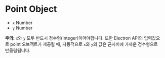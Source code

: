 # Point Object

* `x` Number
* `y` Number

**주의:** `x`와 `y` 모두 반드시 정수형(Integer)이어야합니다. 또한 Electron API의 입력값으로 point 오브젝트가 제공될 때, 자동적으로 `x`와 `y`의 값은 근사치에 가까운 정수형으로 반올림됩니다.